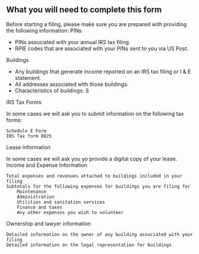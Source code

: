 ## What you will need to complete this form

Before starting a filing, please make sure you are prepared with providing the following information:
PINs

* PINs associated with your annual IRS tax filing.
* RPIE codes that are associated with your PINs sent to you via US Post.

Buildings

* Any buildings that generate income reported on an IRS tax filing or I & E statement.
* All addresses associated with those buildings.
* Characteristics of buildings: S

IRS Tax Forms

In some cases we will ask you to submit information on the following tax forms:

    Schedule E Form
    IRS Tax form 8825

Lease information

In some cases we will ask you yo provide a digital copy of your lease.
Income and Expense Information

    Total expenses and revenues attached to buildings included in your filing
    Subtotals for the following expenses for buildings you are filing for
        Maintenance
        Administration
        Utilities and sanitation services
        Finance and taxes
        Any other expenses you wish to volunteer

Ownership and lawyer information

    Detailed information on the owner of any building associated with your filing
    Detailed information on the legal representation for buildings